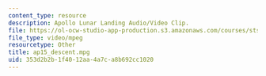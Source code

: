 ```yaml
---
content_type: resource
description: Apollo Lunar Landing Audio/Video Clip.
file: https://ol-ocw-studio-app-production.s3.amazonaws.com/courses/sts-471j-engineering-apollo-the-moon-project-as-a-complex-system-spring-2007/353d2b2b1f4012aa4a7ca8b692cc1020_ap15_descent.mpg
file_type: video/mpeg
resourcetype: Other
title: ap15_descent.mpg
uid: 353d2b2b-1f40-12aa-4a7c-a8b692cc1020
---
```

